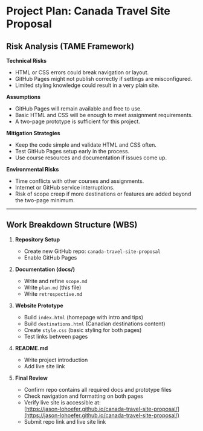# Project Plan: Canada Travel Site Proposal

## Risk Analysis (TAME Framework)

**Technical Risks**  
- HTML or CSS errors could break navigation or layout.  
- GitHub Pages might not publish correctly if settings are misconfigured.  
- Limited styling knowledge could result in a very plain site.  

**Assumptions**  
- GitHub Pages will remain available and free to use.  
- Basic HTML and CSS will be enough to meet assignment requirements.  
- A two-page prototype is sufficient for this project.  

**Mitigation Strategies**  
- Keep the code simple and validate HTML and CSS often.  
- Test GitHub Pages setup early in the process.  
- Use course resources and documentation if issues come up.  

**Environmental Risks**  
- Time conflicts with other courses and assignments.  
- Internet or GitHub service interruptions.  
- Risk of scope creep if more destinations or features are added beyond the two-page minimum.  

---

## Work Breakdown Structure (WBS)

1. **Repository Setup**  
   - Create new GitHub repo: `canada-travel-site-proposal`  
   - Enable GitHub Pages  

2. **Documentation (docs/)**  
   - Write and refine `scope.md`  
   - Write `plan.md` (this file)  
   - Write `retrospective.md`  

3. **Website Prototype**  
   - Build `index.html` (homepage with intro and tips)  
   - Build `destinations.html` (Canadian destinations content)  
   - Create `style.css` (basic styling for both pages)  
   - Test links between pages  

4. **README.md**  
   - Write project introduction  
   - Add live site link  

5. **Final Review**  
   - Confirm repo contains all required docs and prototype files  
   - Check navigation and formatting on both pages  
   - Verify live site is accessible at:  
     [https://jason-lohoefer.github.io/canada-travel-site-proposal/](https://jason-lohoefer.github.io/canada-travel-site-proposal/)  
   - Submit repo link and live site link  
